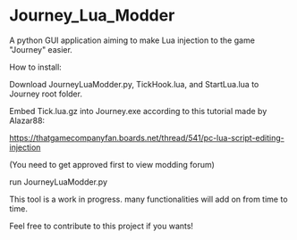 # Journey_Lua_Modder
A python GUI application aiming to make Lua injection to the game "Journey" easier.

How to install:

Download JourneyLuaModder.py, TickHook.lua, and StartLua.lua to Journey root folder.

Embed Tick.lua.gz into Journey.exe according to this tutorial made by Alazar88:

https://thatgamecompanyfan.boards.net/thread/541/pc-lua-script-editing-injection

(You need to get approved first to view modding forum)

run JourneyLuaModder.py

This tool is a work in progress. many functionalities will add on from time to time.

Feel free to contribute to this project if you wants!
